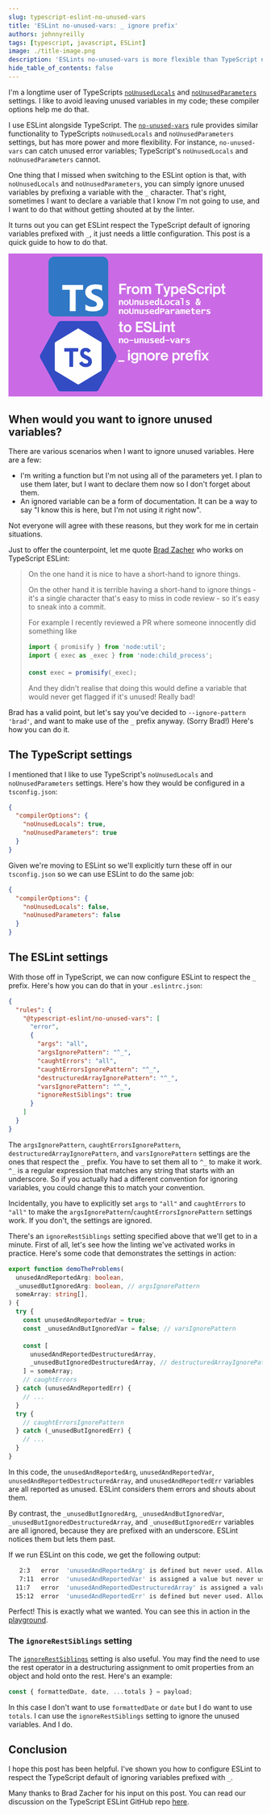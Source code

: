 ```yaml
---
slug: typescript-eslint-no-unused-vars
title: 'ESLint no-unused-vars: _ ignore prefix'
authors: johnnyreilly
tags: [typescript, javascript, ESLint]
image: ./title-image.png
description: 'ESLints no-unused-vars is more flexible than TypeScript noUnusedLocals and noUnusedParameters. Here is how to make respect the TypeScript default of ignoring variables prefixed with _'
hide_table_of_contents: false
---
```


I'm a longtime user of TypeScripts [`noUnusedLocals`](https://www.typescriptlang.org/tsconfig#noUnusedLocals) and [`noUnusedParameters`](https://www.typescriptlang.org/tsconfig#noUnusedParameters) settings. I like to avoid leaving unused variables in my code; these compiler options help me do that.

I use ESLint alongside TypeScript. The [`no-unused-vars`](https://eslint.org/docs/latest/rules/no-unused-vars) rule provides similar functionality to TypeScripts `noUnusedLocals` and `noUnusedParameters` settings, but has more power and more flexibility. For instance, `no-unused-vars` can catch unused error variables; TypeScript's `noUnusedLocals` and `noUnusedParameters` cannot.

One thing that I missed when switching to the ESLint option is that, with `noUnusedLocals` and `noUnusedParameters`, you can simply ignore unused variables by prefixing a variable with the `_` character. That's right, sometimes I want to declare a variable that I know I'm not going to use, and I want to do that without getting shouted at by the linter.

It turns out you can get ESLint respect the TypeScript default of ignoring variables prefixed with `_`, it just needs a little configuration. This post is a quick guide to how to do that.

![title image reading "From TypeScript noUnusedLocals and noUnusedParameters to ESLint no-unused-vars (with `_` prefix)" with the ESLint and TypeScript logo](title-image.png)

<!--truncate-->

## When would you want to ignore unused variables?

There are various scenarios when I want to ignore unused variables. Here are a few:

- I'm writing a function but I'm not using all of the parameters yet. I plan to use them later, but I want to declare them now so I don't forget about them.
- An ignored variable can be a form of documentation. It can be a way to say "I know this is here, but I'm not using it right now".

Not everyone will agree with these reasons, but they work for me in certain situations.

Just to offer the counterpoint, let me quote [Brad Zacher](https://github.com/bradzacher) who works on TypeScript ESLint:

> On the one hand it is nice to have a short-hand to ignore things.
>
> On the other hand it is terrible having a short-hand to ignore things - it's a single character that's easy to miss in code review - so it's easy to sneak into a commit.
>
> For example I recently reviewed a PR where someone innocently did something like
>
> ```javascript
> import { promisify } from 'node:util';
> import { exec as _exec } from 'node:child_process';
>
> const exec = promisify(_exec);
> ```
>
> And they didn't realise that doing this would define a variable that would never get flagged if it's unused! Really bad!

Brad has a valid point, but let's say you've decided to `--ignore-pattern 'brad'`, and want to make use of the `_` prefix anyway. (Sorry Brad!) Here's how you can do it.

## The TypeScript settings

I mentioned that I like to use TypeScript's `noUnusedLocals` and `noUnusedParameters` settings. Here's how they would be configured in a `tsconfig.json`:

```json
{
  "compilerOptions": {
    "noUnusedLocals": true,
    "noUnusedParameters": true
  }
}
```

Given we're moving to ESLint so we'll explicitly turn these off in our `tsconfig.json` so we can use ESLint to do the same job:

```json
{
  "compilerOptions": {
    "noUnusedLocals": false,
    "noUnusedParameters": false
  }
}
```

## The ESLint settings

With those off in TypeScript, we can now configure ESLint to respect the `_` prefix. Here's how you can do that in your `.eslintrc.json`:

```json
{
  "rules": {
    "@typescript-eslint/no-unused-vars": [
      "error",
      {
        "args": "all",
        "argsIgnorePattern": "^_",
        "caughtErrors": "all",
        "caughtErrorsIgnorePattern": "^_",
        "destructuredArrayIgnorePattern": "^_",
        "varsIgnorePattern": "^_",
        "ignoreRestSiblings": true
      }
    ]
  }
}
```

The `argsIgnorePattern`, `caughtErrorsIgnorePattern`, `destructuredArrayIgnorePattern`, and `varsIgnorePattern` settings are the ones that respect the `_` prefix. You have to set them all to `^_` to make it work. `^_` is a regular expression that matches any string that starts with an underscore. So if you actually had a different convention for ignoring variables, you could change this to match your convention.

Incidentally, you have to explicitly set `args` to `"all"` and `caughtErrors` to `"all"` to make the `argsIgnorePattern`/`caughtErrorsIgnorePattern` settings work. If you don't, the settings are ignored.

There's an `ignoreRestSiblings` setting specified above that we'll get to in a minute. First of all, let's see how the linting we've activated works in practice. Here's some code that demonstrates the settings in action:

```ts
export function demoTheProblems(
  unusedAndReportedArg: boolean,
  _unusedButIgnoredArg: boolean, // argsIgnorePattern
  someArray: string[],
) {
  try {
    const unusedAndReportedVar = true;
    const _unusedAndButIgnoredVar = false; // varsIgnorePattern

    const [
      unusedAndReportedDestructuredArray,
      _unusedButIgnoredDestructuredArray, // destructuredArrayIgnorePattern
    ] = someArray;
    // caughtErrors
  } catch (unusedAndReportedErr) {
    // ...
  }
  try {
    // caughtErrorsIgnorePattern
  } catch (_unusedButIgnoredErr) {
    // ...
  }
}
```

In this code, the `unusedAndReportedArg`, `unusedAndReportedVar`, `unusedAndReportedDestructuredArray`, and `unusedAndReportedErr` variables are all reported as unused. ESLint considers them errors and shouts about them.

By contrast, the `_unusedButIgnoredArg`, `_unusedAndButIgnoredVar`, `_unusedButIgnoredDestructuredArray`, and `_unusedButIgnoredErr` variables are all ignored, because they are prefixed with an underscore. ESLint notices them but lets them past.

If we run ESLint on this code, we get the following output:

```bash
   2:3   error  'unusedAndReportedArg' is defined but never used. Allowed unused args must match /^_/u                                                             @typescript-eslint/no-unused-vars
   7:11  error  'unusedAndReportedVar' is assigned a value but never used. Allowed unused vars must match /^_/u                                                    @typescript-eslint/no-unused-vars
  11:7   error  'unusedAndReportedDestructuredArray' is assigned a value but never used. Allowed unused elements of array destructuring patterns must match /^_/u  @typescript-eslint/no-unused-vars
  15:12  error  'unusedAndReportedErr' is defined but never used. Allowed unused args must match /^_/u                                                             @typescript-eslint/no-unused-vars
```

Perfect! This is exactly what we wanted. You can see this in action in the [playground](https://typescript-eslint.io/play/#ts=5.3.3&fileType=.tsx&code=KYDwDg9gTgLgBAMwK4DsDGMCWEVwCbAC2EAKgBbAAKUEARgDZEDOAFALABQccqSTweAIIo8AJWCRYAwVADmALji0IERgEMUAGk7cA%2Br354AQkhgBJWSmjS5i5auAbNcAPQu4auUwtWoVNTAwwFAoOnBMEITAMlBqAJ6KTDBQmCiyANoAupwAlHAA3mHJcQVh3Gg4STwofNIi4pJBeABqnnAAvHDJSMAA3GVwFShV%2BjWGwsamPtYtbZ0IavT8va7uAG6e3pbWlAFBIZwDQ1XpA9wGdWIS0E0AIsBJUEgYSH5CULFx2lzcv6O1k3M2ze90ezxgrxsn1W%2BAe3Rebxi8Wmfl2gWCoR%2B3EyHXCkWiH3i-Q4YQAvoMAmgyHAWBchPVrlI8ABRD55fIwtBqJCyMgwVk0KBMAZuOAAOglZKKUBKhR%2B5K5MCpNP%2BhhMQN8AgF7M53N5-I%2B0C2mrR%2B0xvxhErFUo4pM4QA&eslintrc=N4KABGBEBOCuA2BTAzpAXGUEKQAIBcBPABxQGNoBLY-AWhXkoDt8B6Jge1tidmUQAmtAG4BDaKgwBtcNhyJo0DtEgAaWXKxzskcQHNJUUfHhqN23dAMBJPZ2iIACqPz4FTdFAB6AfTPadMlFYPQALfABRRWVDXRN-AKggkPCopQlbeycXN2gPDEhfBIDIARR8ODJ8WAcBAEFFUUJM5WzXd09Cv3VEqDEMu1bndrzOop7EyEpBhwAlcoBlSgAjRiYDTwrYRHMIAF9zAF1ZA72gA&tsconfig=N4KABGBEDGD2C2AHAlgGwKYCcDyiAuysAdgM6QBcYoEEkRsAqkQK4noAmAMrNAIaplKAM35sANOBp1GLNuwAKvTL3jo8WQWBED0kgL4g9QA&tokens=false).

### The `ignoreRestSiblings` setting

The [`ignoreRestSiblings`](https://eslint.org/docs/latest/rules/no-unused-vars#ignorerestsiblings) setting is also useful. You may find the need to use the rest operator in a destructuring assignment to omit properties from an object and hold onto the rest. Here's an example:

```ts
const { formattedDate, date, ...totals } = payload;
```

In this case I don't want to use `formattedDate` or `date` but I do want to use `totals`. I can use the `ignoreRestSiblings` setting to ignore the unused variables. And I do.

## Conclusion

I hope this post has been helpful. I've shown you how to configure ESLint to respect the TypeScript default of ignoring variables prefixed with `_`.

Many thanks to Brad Zacher for his input on this post. You can read our discussion on the TypeScript ESLint GitHub repo [here](https://github.com/typescript-eslint/typescript-eslint/issues/8464).
